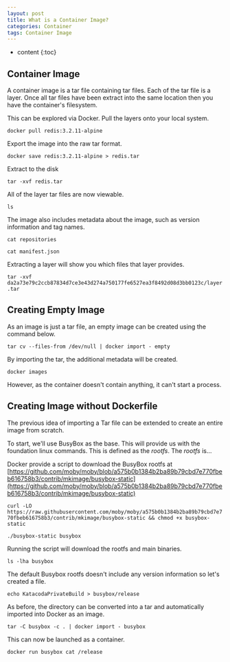 ```yaml
---
layout: post
title: What is a Container Image?
categories: Container
tags: Container Image
---
```


* content
{:toc}




## Container Image

A container image is a tar file containing tar files. Each of the tar file is a layer. Once all tar files have been extract into the same location then you have the container's filesystem.

This can be explored via Docker. Pull the layers onto your local system.

`docker pull redis:3.2.11-alpine`

Export the image into the raw tar format.

`docker save redis:3.2.11-alpine > redis.tar`

Extract to the disk

`tar -xvf redis.tar`

All of the layer tar files are now viewable.

`ls`

The image also includes metadata about the image, such as version information and tag names.

`cat repositories`

`cat manifest.json`

Extracting a layer will show you which files that layer provides.

`tar -xvf da2a73e79c2ccb87834d7ce3e43d274a750177fe6527ea3f8492d08d3bb0123c/layer.tar`


        

## Creating Empty Image

As an image is just a tar file, an empty image can be created using the command below.

`tar cv --files-from /dev/null | docker import - empty`

By importing the tar, the additional metadata will be created.

`docker images`

However, as the container doesn't contain anything, it can't start a process. 

        
        

## Creating Image without Dockerfile

The previous idea of importing a Tar file can be extended to create an entire image from scratch.

To start, we'll use BusyBox as the base. This will provide us with the foundation linux commands. This is defined as the *rootfs*. The *rootfs* is...

Docker provide a script to download the BusyBox rootfs at [https://github.com/moby/moby/blob/a575b0b1384b2ba89b79cbd7e770fbeb616758b3/contrib/mkimage/busybox-static](https://github.com/moby/moby/blob/a575b0b1384b2ba89b79cbd7e770fbeb616758b3/contrib/mkimage/busybox-static)

`curl -LO https://raw.githubusercontent.com/moby/moby/a575b0b1384b2ba89b79cbd7e770fbeb616758b3/contrib/mkimage/busybox-static && chmod +x busybox-static`

`./busybox-static busybox`

Running the script will download the rootfs and main binaries.

`ls -lha busybox`

The default Busybox rootfs doesn't include any version information so let's created a file.

`echo KatacodaPrivateBuild > busybox/release`

As before, the directory can be converted into a tar and automatically imported into Docker as an image.

`tar -C busybox -c . | docker import - busybox`

This can now be launched as a container.

`docker run busybox cat /release`


    